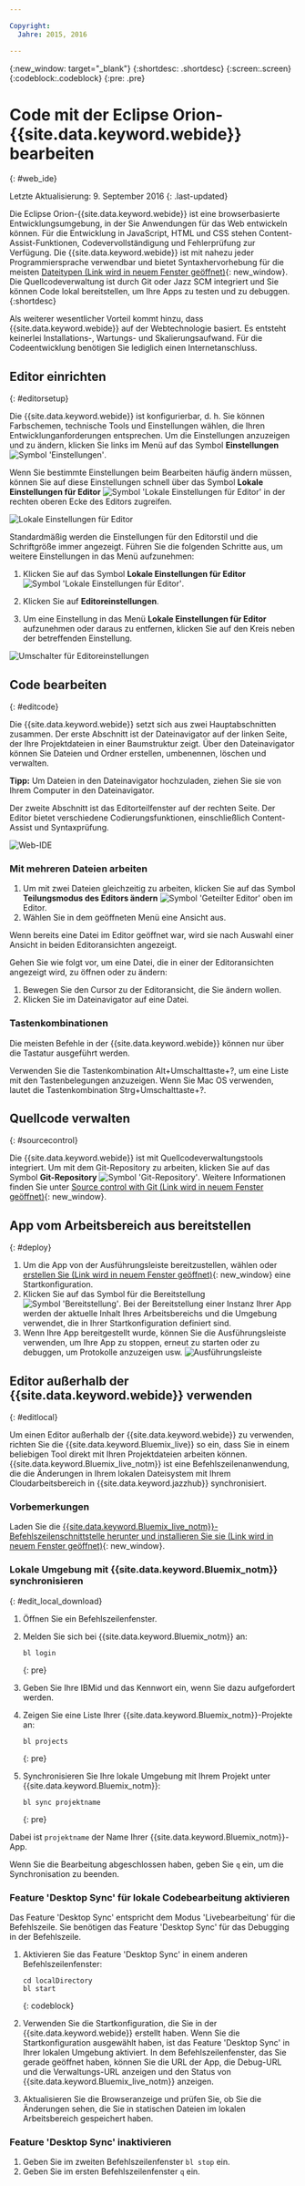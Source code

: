 ```yaml
---

Copyright:
  Jahre: 2015, 2016

---
```


{:new_window: target="_blank"}
{:shortdesc: .shortdesc}
{:screen:.screen}
{:codeblock:.codeblock}
{:pre: .pre}

# Code mit der Eclipse Orion-{{site.data.keyword.webide}} bearbeiten
{: #web_ide}

Letzte Aktualisierung: 9. September 2016
{: .last-updated}

Die Eclipse Orion-{{site.data.keyword.webide}} ist eine browserbasierte Entwicklungsumgebung, in der Sie Anwendungen für das Web entwickeln können. Für die Entwicklung in JavaScript, HTML und CSS stehen Content-Assist-Funktionen, Codevervollständigung und Fehlerprüfung zur Verfügung. Die {{site.data.keyword.webide}} ist mit nahezu jeder Programmiersprache verwendbar und bietet Syntaxhervorhebung für die meisten [Dateitypen (Link wird in neuem Fenster geöffnet)](https://hub.jazz.net/docs/overview/#dev_support){: new_window}. Die Quellcodeverwaltung ist durch Git oder Jazz SCM integriert und Sie können Code lokal bereitstellen, um Ihre Apps zu testen und zu debuggen.
{:shortdesc}

Als weiterer wesentlicher Vorteil kommt hinzu, dass {{site.data.keyword.webide}} auf der Webtechnologie basiert. Es entsteht keinerlei Installations-, Wartungs- und Skalierungsaufwand. Für die Codeentwicklung benötigen Sie lediglich einen Internetanschluss. 

## Editor einrichten
{: #editorsetup}

Die {{site.data.keyword.webide}} ist konfigurierbar, d. h. Sie können Farbschemen, technische Tools und Einstellungen wählen, die Ihren Entwicklunganforderungen entsprechen. Um die Einstellungen anzuzeigen und zu ändern, klicken Sie links im Menü auf das Symbol **Einstellungen** <img class="inline" src="./images/webide_settings_icon.png"  alt="Symbol 'Einstellungen'">. 

<!-- LH: I don't think we need to include the following table, so I'm commenting it out. When you're viewing the settings in the Web IDE, this information should be obvious -->

<!--| Categories | Description  |
|---|---|
| Cloud Foundry  | Define a Cloud Foundry API and Manage URL  |
| CSS Validation | Define the severities for CSS linting rules that you use to check your code  |
| Editor Settings  | Configure editor-specific settings for key bindings, editor behavior, layout, and more  |
| Editor Styles  | Configure color schemes for the languages that you use, or import a theme from another editors  |
| Git  | Configure general settings for Git  |
| Globalization | Define globalization settings for your code |
| JavaScript Validation  | Define the severities for the JavaScript linting rules that you use to check your code  |
| Plug-ins  | Install, disable, or remove plug-ins from the editor  | -->

Wenn Sie bestimmte Einstellungen beim Bearbeiten häufig ändern müssen, können Sie auf diese Einstellungen schnell über das Symbol **Lokale Einstellungen für Editor** <img class="inline" src="./images/webide_local_settings_icon.png"  alt="Symbol 'Lokale Einstellungen für Editor'"> in der rechten oberen Ecke des Editors zugreifen. 

![Lokale Einstellungen für Editor](images/webide_local_editor_settings.png)

Standardmäßig werden die Einstellungen für den Editorstil und die Schriftgröße immer angezeigt. Führen Sie die folgenden Schritte aus, um weitere Einstellungen in das Menü aufzunehmen: 

1. Klicken Sie auf das Symbol **Lokale Einstellungen für Editor** <img class="inline" src="./images/webide_local_settings_icon.png"  alt="Symbol 'Lokale Einstellungen für Editor'">. 

2. Klicken Sie auf **Editoreinstellungen**. 

3. Um eine Einstellung in das Menü **Lokale Einstellungen für Editor** aufzunehmen oder daraus zu entfernen, klicken Sie auf den Kreis neben der betreffenden Einstellung. 

![Umschalter für Editoreinstellungen](images/webide_editor_settings_toggle.png)


## Code bearbeiten
{: #editcode}

Die {{site.data.keyword.webide}} setzt sich aus zwei Hauptabschnitten zusammen. Der erste Abschnitt ist der Dateinavigator auf der linken Seite, der Ihre Projektdateien in einer Baumstruktur zeigt. Über den Dateinavigator können Sie Dateien und Ordner erstellen, umbenennen, löschen und verwalten. 

**Tipp:** Um Dateien in den Dateinavigator hochzuladen, ziehen Sie sie von Ihrem Computer in den Dateinavigator. 

Der zweite Abschnitt ist das Editorteilfenster auf der rechten Seite. Der Editor bietet verschiedene Codierungsfunktionen, einschließlich Content-Assist und Syntaxprüfung. 

![Web-IDE](images/webide.png)

### Mit mehreren Dateien arbeiten
1. Um mit zwei Dateien gleichzeitig zu arbeiten, klicken Sie auf das Symbol **Teilungsmodus des Editors ändern** <img class="inline" src="./images/webide_split_editor_icon.png"  alt="Symbol 'Geteilter Editor'"> oben im Editor. 
2. Wählen Sie in dem geöffneten Menü eine Ansicht aus. 

 Wenn bereits eine Datei im Editor geöffnet war, wird sie nach Auswahl einer Ansicht in beiden Editoransichten angezeigt. 

 Gehen Sie wie folgt vor, um eine Datei, die in einer der Editoransichten angezeigt wird, zu öffnen oder zu ändern: 
 1. Bewegen Sie den Cursor zu der Editoransicht, die Sie ändern wollen. 
 2. Klicken Sie im Dateinavigator auf eine Datei. 

### Tastenkombinationen
Die meisten Befehle in der {{site.data.keyword.webide}} können nur über die Tastatur ausgeführt werden. 

Verwenden Sie die Tastenkombination Alt+Umschalttaste+?, um eine Liste mit den Tastenbelegungen anzuzeigen.
Wenn Sie Mac OS verwenden, lautet die Tastenkombination Strg+Umschalttaste+?. 

## Quellcode verwalten
{: #sourcecontrol}

Die {{site.data.keyword.webide}} ist mit Quellcodeverwaltungstools integriert. Um mit dem Git-Repository zu arbeiten, klicken Sie auf das Symbol **Git-Repository** <img class="inline" src="./images/webide_git_icon.png"  alt="Symbol 'Git-Repository'">. Weitere Informationen finden Sie unter [Source control with Git (Link wird in neuem Fenster geöffnet)](https://hub.jazz.net/docs/git/){: new_window}. 


## App vom Arbeitsbereich aus bereitstellen
{: #deploy}

1. Um die App von der Ausführungsleiste bereitzustellen, wählen oder [erstellen Sie (Link wird in neuem Fenster geöffnet)](https://hub.jazz.net/tutorials/livesync/#launch_configuration){: new_window} eine Startkonfiguration. 
1. Klicken Sie auf das Symbol für die Bereitstellung <img class="inline" src="./images/webide_deploy_button.png"  alt="Symbol 'Bereitstellung'">. Bei der Bereitstellung einer Instanz Ihrer App werden der aktuelle Inhalt Ihres Arbeitsbereichs und die Umgebung verwendet, die in Ihrer Startkonfiguration definiert sind.  
2. Wenn Ihre App bereitgestellt wurde, können Sie die Ausführungsleiste verwenden, um Ihre App zu stoppen, erneut zu starten oder zu debuggen, um Protokolle anzuzeigen usw.
![Ausführungsleiste](images/webide_runbar.png)

<!-- LH: I'm commenting out the following list because I think this information is obvious from the UI. I also updated the preceding sentence to mention a few things that you can do from the run bar.

 * Stop the app: <img  class="inline" src="./images/webide_stop_button.png"  alt="The stop icon">
 * Open the deployed app: <img class="inline" src="./images/webide_open_app_url.png"  alt="The open app URL icon">
 * View the logs of the deployed app: <img class="inline" src="./images/webide_view_logs.png"  alt="The view logs icon">
 * Open the app's Dashboard: <img  class="inline" src="./images/webide_open_dashboard.png"  alt="The open dashboard icon">
 * If you are developing a Node.js app, enable Live Edit mode: <img  class="inline"  src="./images/webide_enable_live_edit.png"  alt="The enable live edit slider">
 * With Live Edit mode enabled, restart the app quickly, without redeployment: <img  class="inline" src="./images/webide_live_edit_restart.png"  alt="The Live Edit restart icon">
 * With Live Edit mode enabled, access the debugger: <img  class="inline" src="./images/webide_debug_icon.png"  alt="The debug icon"> -->

 ## Editor außerhalb der {{site.data.keyword.webide}} verwenden
{: #editlocal}

Um einen Editor außerhalb der {{site.data.keyword.webide}} zu verwenden, richten Sie die {{site.data.keyword.Bluemix_live}} so ein, dass Sie in einem beliebigen Tool direkt mit Ihren Projektdateien arbeiten können. {{site.data.keyword.Bluemix_live_notm}} ist eine Befehlszeilenanwendung, die die Änderungen in Ihrem lokalen Dateisystem mit Ihrem Cloudarbeitsbereich in {{site.data.keyword.jazzhub}} synchronisiert.  

### Vorbemerkungen 

Laden Sie die [{{site.data.keyword.Bluemix_live_notm}}-Befehlszeilenschnittstelle herunter und installieren Sie sie (Link wird in neuem Fenster geöffnet)](http://livesyncdownload.ng.bluemix.net){: new_window}. 

### Lokale Umgebung mit {{site.data.keyword.Bluemix_notm}} synchronisieren
{: #edit_local_download}

1. Öffnen Sie ein Befehlszeilenfenster. 
2. Melden Sie sich bei {{site.data.keyword.Bluemix_notm}} an: 

	```
	bl login
	```
	{: pre}

3. Geben Sie Ihre IBMid und das Kennwort ein, wenn Sie dazu aufgefordert werden. 
4. Zeigen Sie eine Liste Ihrer {{site.data.keyword.Bluemix_notm}}-Projekte an:  

	```
	bl projects
	```
	{: pre}

4. Synchronisieren Sie Ihre lokale Umgebung mit Ihrem Projekt unter {{site.data.keyword.Bluemix_notm}}: 

	```
	bl sync projektname
	```
	{: pre}

Dabei ist `projektname` der Name Ihrer {{site.data.keyword.Bluemix_notm}}-App. 

Wenn Sie die Bearbeitung abgeschlossen haben, geben Sie `q` ein, um die Synchronisation zu beenden. 

### Feature 'Desktop Sync' für lokale Codebearbeitung aktivieren

Das Feature 'Desktop Sync' entspricht dem Modus 'Livebearbeitung' für die Befehlszeile. Sie benötigen das Feature 'Desktop Sync' für das Debugging in der Befehlszeile. 
1. Aktivieren Sie das Feature 'Desktop Sync' in einem anderen Befehlszeilenfenster: 

	```
	cd localDirectory
	bl start
	```
	{: codeblock}

2. Verwenden Sie die Startkonfiguration, die Sie in der {{site.data.keyword.webide}} erstellt haben. Wenn Sie die Startkonfiguration ausgewählt haben, ist das Feature 'Desktop Sync' in Ihrer lokalen Umgebung aktiviert. In dem Befehlszeilenfenster, das Sie gerade geöffnet haben, können Sie die URL der App, die Debug-URL und die Verwaltungs-URL anzeigen und den Status von {{site.data.keyword.Bluemix_live_notm}} anzeigen. 

3. Aktualisieren Sie die Browseranzeige und prüfen Sie, ob Sie die Änderungen sehen, die Sie in statischen Dateien im lokalen Arbeitsbereich gespeichert haben.  

### Feature 'Desktop Sync' inaktivieren

1. Geben Sie im zweiten Befehlszeilenfenster `bl stop` ein. 
2. Geben Sie im ersten Befehlszeilenfenster `q` ein. 
